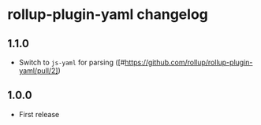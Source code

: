 # rollup-plugin-yaml changelog

## 1.1.0

* Switch to `js-yaml` for parsing ([#https://github.com/rollup/rollup-plugin-yaml/pull/2])

## 1.0.0

* First release